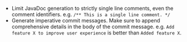 - Limit JavaDoc generation to strictly single line comments, even the comment identifiers.
  e.g. `/** This is a single line comment. */`
- Generate imperative commit messages. Make sure to append comprehensive details in the body of the
  commit message.
  e.g. `Add feature X to improve user experience` is better than `Added feature X`.
